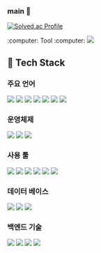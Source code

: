 ### main 👋
[![Solved.ac Profile](http://mazassumnida.wtf/api/v2/generate_badge?boj=jodw0103)](https://solved.ac/jodw0103/)

<!--
**jodawoon/jodawoon** is a ✨ _special_ ✨ repository because its `README.md` (this file) appears on your GitHub profile.

Here are some ideas to get you started:

- 🔭 I’m currently working on ...
- 🌱 I’m currently learning ...
- 👯 I’m looking to collaborate on ...
- 🤔 I’m looking for help with ...
- 💬 Ask me about ...
- 📫 How to reach me: ...
- 😄 Pronouns: ...
- ⚡ Fun fact: ...
-->

<div>
  :computer:
  Tool
  :computer:
  <a href="https://hits.seeyoufarm.com"><img src="https://hits.seeyoufarm.com/api/count/incr/badge.svg?url=https%3A%2F%2Fgithub.com%2Fjodawoon&count_bg=%2379C83D&title_bg=%23555555&icon=windowsxp.svg&icon_color=%2370C3CC&title=hits&edge_flat=false"/></a>
</div>
<div>
  
  ## 🧱 Tech Stack
  ### 주요 언어
  <!--C-->
  <img src="https://img.shields.io/badge/C-00599C?style=for-the-badge&logo=c&logoColor=white" />
  <!--C#-->
  <img src="https://img.shields.io/badge/c%23-%23239120.svg?style=flat-square&logo=C-sharp&logoColor=white"/>
  <!--C++-->
  <img src="https://img.shields.io/badge/C++-3776AB?style=flat-square&logo=cplusplus&logoColor=white"/>
  <!--.NET-->
  <img src="https://img.shields.io/badge/.NET-512BD4?style=for-the-badge&logo=dotnet&logoColor=white" />
  <!--Python-->
  <img src="https://img.shields.io/badge/python-3776AB?style=for-the-badge&logo=python&logoColor=white">
  <!--JavaScript-->
  <img src="https://img.shields.io/badge/javascript-F7DF1E?style=for-the-badge&logo=javascript&logoColor=black">
  <!--Java-->
  <img src="https://img.shields.io/badge/java-%23ED8B00.svg?style=flat-square&logo=openjdk&logoColor=white"/>

  ### 운영체제
  <!--윈도우-->
  <img src="https://img.shields.io/badge/Windows-0078D6?style=for-the-badge&logo=windows&logoColor=white" />
  <!--리눅스-->
  <img src="https://img.shields.io/badge/linux-FCC624?style=for-the-badge&logo=linux&logoColor=black">
  <!--칼리리눅스-->
  <img src="https://img.shields.io/badge/Kali_Linux-557C94?style=for-the-badge&logo=kali-linux&logoColor=white" />

  ### 사용 툴
  <!--IntelliJ IDEA-->
  <img src="https://img.shields.io/badge/Intellij IDEA-000000?style=flat-square&logo=intellijidea&logoColor=white"/>
  <!--Eclipse-->
  <img src="https://img.shields.io/badge/Eclipse-2C2255?style=for-the-badge&logo=eclipse&logoColor=white" /> 
  <!--Visual Studio-->
  <img src="https://img.shields.io/badge/Visual Studio-5c2d91?style=flat-square&logo=visualstudio&logoColor=white"/>
  <!--Visual Studio Code-->
  <img src="https://img.shields.io/badge/VSCode-0078D4?style=for-the-badge&logo=visual%20studio%20code&logoColor=white" />  
  <!--Git-->
  <img src="https://img.shields.io/badge/git-F05032?style=flat-square&logo=git&logoColor=white">
  <!--Git Hub-->
  <img src="https://img.shields.io/badge/github-181717?style=for-the-badge&logo=github&logoColor=white">
  <br/>

  ### 데이터 베이스
  <!--MySQL-->
  <img src="https://img.shields.io/badge/MySQL-4479A1?style=flat-square&logo=MySQL&logoColor=white"/>
  <!--Oracle-->
  <img src="https://img.shields.io/badge/Oracle-f80000?style=flat-square&logo=oracle&logoColor=white"/>
  <!--Amazon AWS-->
  <img src="https://img.shields.io/badge/Amazon AWS-232F3E?style=flat-square&logo=Amazon AWS&logoColor=white"/>
  <br/>

  ### 백엔드 기술
  <!--SPRING-->
  <img src="https://img.shields.io/badge/spring-6DB33F?style=for-the-badge&logo=spring&logoColor=white">
  <!--SPRING BOOT-->
  <img src="https://img.shields.io/badge/springboot-6DB33F?style=for-the-badge&logo=springboot&logoColor=white">
  <!--Gradle-->
  <img src="https://img.shields.io/badge/gradle-02303A?style=for-the-badge&logo=gradle&logoColor=white">
  <!-Apache Server->
  <img src="https://img.shields.io/badge/apache tomcat-F8DC75?style=for-the-badge&logo=apachetomcat&logoColor=white">
</div>

